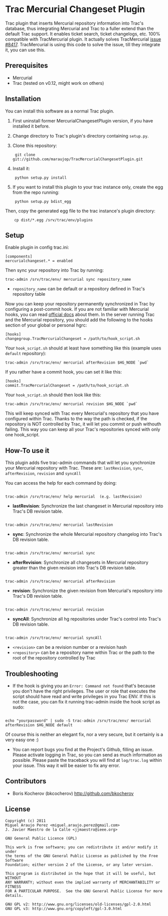 # Trac Mercurial Changeset Plugin

Trac plugin that inserts Mercurial repository information into Trac's database, thus integrating Mercurial and Trac to a fuller extend than the default Trac support. It enables ticket search, ticket changelogs, etc. 100% compatible with TracMercurial plugin. It actually solves TracMercurial <a href="http://trac.edgewall.org/ticket/8417">issue #8417</a>. TracMercurial is using this code to solve the issue, till they integrate it, you can use this.

## Prerequisites

 * Mercurial
 * Trac (tested on v0.12, might work on others)

## Installation

You can install this software as a normal Trac plugin.

1. First uninstall former MercurialChangesetPlugin version, if you have installed it before.
2. Change directory to Trac's plugin's directory containing ``setup.py``.
3. Clone this repository:

        git clone git://github.com/maraujop/TracMercurialChangesetPlugin.git

4. Install it:

        python setup.py install

5. If you want to install this plugin to your trac instance only, create the egg from the repo running:

        python setup.py bdist_egg

Then, copy the generated egg file to the trac instance's plugin directory:

        cp dist/*.egg /srv/trac/env/plugins

## Setup

Enable plugin in config trac.ini:

    [components]
    mercurialchangeset.* = enabled

Then sync your repository into Trac by running:

    trac-admin /srv/trac/env/ mercurial sync repository_name

* ``repository_name`` can be default or a repository defined in Trac's repository table

Now you can keep your repository permanently synchronized in Trac by configuring a post-commit hook. If you are not familiar with Mercurial hooks, you can read <a href="http://www.selenic.com/mercurial/hgrc.5.html#hooks">official docs</a> about them. In the server running Trac and the Mercurial repository, you should add the following to the hooks section of your global or personal hgrc:

    [hooks]
    changegroup.TracMercurialChangeset = /path/to/hook_script.sh
	
Your ``hook_script.sh`` should at least have something like this (example uses ``default`` repository):

    trac-admin /srv/trac/env/ mercurial afterRevision $HG_NODE `pwd`

If you rather have a commit hook, you can set it like this:

    [hooks]
    commit.TracMercurialChangeset = /path/to/hook_script.sh

Your ``hook_script.sh`` should then look like this:

    trac-admin /srv/trac/env/ mercurial revision $HG_NODE `pwd`

This will keep synced with Trac every Mercurial's repository that you have configured within Trac. Thanks to the way the path is checked, if the repository is NOT controlled by Trac, it will let you commit or push withouth failing. This way you can keep all your Trac's repositories synced with only one hook_script.

## How-To use it
 
This plugin adds five trac-admin commands that will let you synchronize your Mercurial repository with Trac. These are: ``lastRevision``, ``sync``, ``afterRevision``, ``revision`` and ``syncAll``

You can access the help for each command by doing:

<code>
trac-admin /srv/trac/env/ help mercurial <command> (e.g. lastRevision)
</code>

* **lastRevision**: Synchronize the last changeset in Mercurial repository into Trac's DB revision table. 
    
<code>
trac-admin /srv/trac/env/ mercurial lastRevision <repository>
</code>

* **sync**: Synchronize the whole Mercurial repository changelog into Trac's DB revision table. 

<code>
trac-admin /srv/trac/env/ mercurial sync <repository>
</code>

* **afterRevision**: Synchronize all changesets in Mercurial repository greater than the given revision into Trac's DB revision table.
    
<code>
trac-admin /srv/trac/env/ mercurial afterRevision <revision> <repository>
</code>

* **revision**: Synchronize the given revision from Mercurial's repository into Trac's DB revision table.
    
<code>
trac-admin /srv/trac/env/ mercurial revision <revision> <repository>
</code>

* **syncAll**: Synchronize all hg repositories under Trac's control into Trac's DB revision table.

<code>
trac-admin /srv/trac/env/ mercurial syncAll
</code>

* ``<revision>`` can be a revision number or a revision hash
* ``<repository>`` can be a repository name within Trac or the path to the root of the repository controlled by Trac


## Troubleshooting

* If the hook is giving you an ``Error: Command not found`` that's because you don't have the right privileges. The user or role that executes the script should have read and write privileges in you Trac ENV. If this is not the case, you can fix it running trac-admin inside the hook script as sudo:

<code>
echo "yourpassword" | sudo -S trac-admin /srv/trac/env/ mercurial afterRevision $HG_NODE default
</code>

Of course this is neither an elegant fix, nor a very secure, but it certainly is a very easy one :) 

* You can report bugs you find at the Project's Github, filling an issue. Please activate logging in Trac, so you can send as much information as possible. Please paste the traceback you will find at ``log/trac.log`` within your issue. This way it will be easier to fix any error. 

## Contributors

* Boris Kocherov (bkcocherov) http://github.com/bkocherov

## License

    Copyright (c) 2011
    Miguel Araujo Perez <miguel.araujo.perez@gmail.com>
    J. Javier Maestro de la Calle <jjmaestro@ieee.org>

    GNU General Public Licence (GPL)

    This work is free software; you can redistribute it and/or modify it under
    the terms of the GNU General Public License as published by the Free Software
    Foundation; either version 2 of the License, or any later version.

    This program is distributed in the hope that it will be useful, but WITHOUT
    ANY WARRANTY; without even the implied warranty of MERCHANTABILITY or FITNESS
    FOR A PARTICULAR PURPOSE.  See the GNU General Public License for more
    details.

    GNU GPL v2: http://www.gnu.org/licenses/old-licenses/gpl-2.0.html
    GNU GPL v3: http://www.gnu.org/copyleft/gpl-3.0.html
